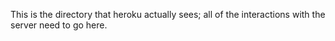 This is the directory that heroku actually sees; all of the interactions with the server need to go here.
